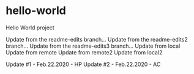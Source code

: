 # hello-world
Hello World project

Update from the readme-edits branch...
Update from the readme-edits2 branch...
Update from the readme-edits3 branch...
Update from local
Update from remote
Update from remote2
Update from local2

Update #1 - Feb.22.2020 - HP
Update #2 - Feb.22.2020 - AC
